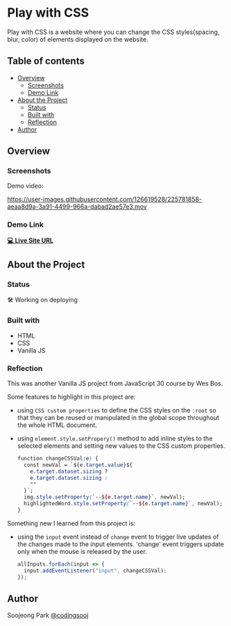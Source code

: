 # Play with CSS

Play with CSS is a website where you can change the CSS styles(spacing, blur, color) of elements displayed on the website.

## Table of contents

- [Overview](#overview)
  - [Screenshots](#screenshots)
  - [Demo Link](#demo-link)
- [About the Project](#about-the-project)
  - [Status](#status)
  - [Built with](#built-with)
  - [Reflection](#reflection)
- [Author](#author)

## Overview

### Screenshots

Demo video:

https://user-images.githubusercontent.com/126619528/225781858-aeaa8d9a-3a91-4499-966a-dabad2ae57e3.mov

### Demo Link

**[💻 Live Site URL]()**

## About the Project

### Status

🛠️ Working on deploying

### Built with

- HTML
- CSS
- Vanilla JS

### Reflection

This was another Vanilla JS project from JavaScript 30 course by Wes Bos.

Some features to highlight in this project are:

- using `CSS custom properties` to define the CSS styles on the `:root` so that they can be reused or manipulated in the global scope throughout the whole HTML document.

- using `element.style.setPropery()` method to add inline styles to the selected elements and setting new values to the CSS custom properties.

  ```css
  function changeCSSVal(e) {
    const newVal = `${e.target.value}${
      e.target.dataset.sizing ?
      e.target.dataset.sizing :
      ""
    }`;
    img.style.setProperty(`--${e.target.name}`, newVal);
    highlightedWord.style.setProperty(`--${e.target.name}`, newVal);
  }
  ```

Something new I learned from this project is:

- using the `input` event instead of `change` event to trigger live updates of the changes made to the input elements. 'change' event triggers update only when the mouse is released by the user.

  ```js
  allInputs.forEach(input => {
    input.addEventListener("input", changeCSSVal);
  });
  ```

## Author

Soojeong Park [@codingsooj](https://twitter.com/codingsooj)
